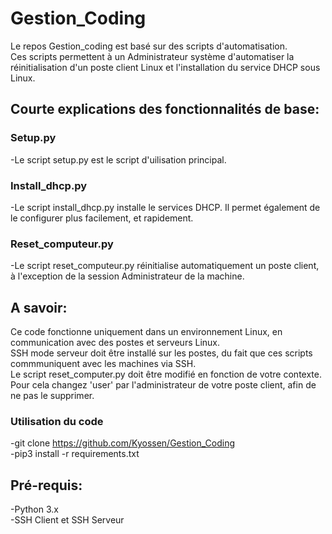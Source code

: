 # Gestion_Coding


Le repos Gestion_coding est basé sur des scripts d'automatisation.    
Ces scripts permettent à un Administrateur système d'automatiser la réinitialisation d'un poste client Linux et l'installation du service DHCP sous Linux.


## Courte explications des fonctionnalités de base:

### Setup.py
-Le script setup.py est le script d'uilisation principal.

### Install_dhcp.py
-Le script install_dhcp.py installe le services DHCP. Il permet également de le configurer plus facilement, et rapidement.

### Reset_computeur.py
-Le script reset_computeur.py réinitialise automatiquement un poste client, à l'exception de la session Administrateur de la machine.


## A savoir:
Ce code fonctionne uniquement dans un environnement Linux, en communication avec des postes et serveurs Linux.    
SSH mode serveur doit être installé sur les postes, du fait que ces scripts commmuniquent avec les machines via SSH.    
Le script reset_computer.py doit être modifié en fonction de votre contexte. Pour cela changez 'user' par l'administrateur de votre poste client, afin de ne pas le supprimer.

### Utilisation du code
-git clone https://github.com/Kyossen/Gestion_Coding       
-pip3 install -r requirements.txt        

## Pré-requis:     
-Python 3.x       
-SSH Client et SSH Serveur  
